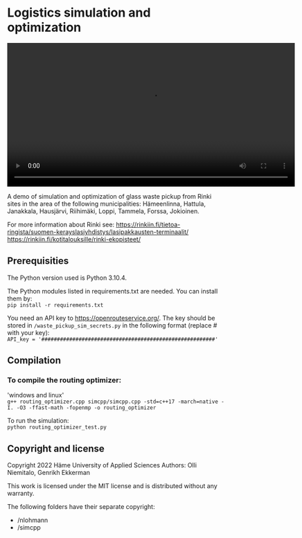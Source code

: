 # Logistics simulation and optimization

<video src='https://user-images.githubusercontent.com/60920087/192505697-90068524-3c6b-4b08-8659-9126d52cef62.mov' width=664></video>

A demo of simulation and optimization of glass waste pickup from Rinki sites in the area of the following municipalities: Hämeenlinna, Hattula, Janakkala, Hausjärvi, Riihimäki, Loppi, Tammela, Forssa, Jokioinen.

For more information about Rinki see:
https://rinkiin.fi/tietoa-ringista/suomen-kerayslasiyhdistys/lasipakkausten-terminaalit/
https://rinkiin.fi/kotitalouksille/rinki-ekopisteet/

## Prerequisities

The Python version used is Python 3.10.4.

The Python modules listed in requirements.txt are needed. You can install them by:<br>
`pip install -r requirements.txt`

You need an API key to https://openrouteservice.org/. The key should be stored in `/waste_pickup_sim_secrets.py` in the following format (replace # with your key):<br>
`API_key = '########################################################'`

## Compilation

### To compile the routing optimizer:
'windows and linux' <br>
`g++ routing_optimizer.cpp simcpp/simcpp.cpp -std=c++17 -march=native -I. -O3 -ffast-math -fopenmp -o routing_optimizer`

To run the simulation:<br>
`python routing_optimizer_test.py`

## Copyright and license

Copyright 2022 Häme University of Applied Sciences
Authors: Olli Niemitalo, Genrikh Ekkerman

This work is licensed under the MIT license and is distributed without any warranty.

The following folders have their separate copyright:
* /nlohmann
* /simcpp
